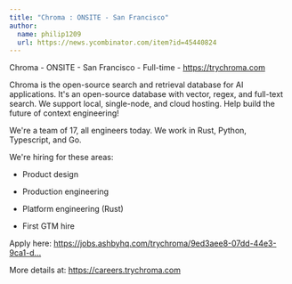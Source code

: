 ```yaml
---
title: "Chroma : ONSITE - San Francisco"
author:
  name: philip1209
  url: https://news.ycombinator.com/item?id=45440824
---
```

Chroma - ONSITE - San Francisco - Full-time - <a href="https:&#x2F;&#x2F;trychroma.com" rel="nofollow">https:&#x2F;&#x2F;trychroma.com</a>

Chroma is the open-source search and retrieval database for AI applications. It&#x27;s an open-source database with vector, regex, and full-text search. We support local, single-node, and cloud hosting. Help build the future of context engineering!

We&#x27;re a team of 17, all engineers today. We work in Rust, Python, Typescript, and Go.

We&#x27;re hiring for these areas:

- Product design

- Production engineering

- Platform engineering (Rust)

- First GTM hire

Apply here: <a href="https:&#x2F;&#x2F;jobs.ashbyhq.com&#x2F;trychroma&#x2F;9ed3aee8-07dd-44e3-9ca1-dd1a3020fb6f?utm_source=xmKJgJQWpY" rel="nofollow">https:&#x2F;&#x2F;jobs.ashbyhq.com&#x2F;trychroma&#x2F;9ed3aee8-07dd-44e3-9ca1-d...</a>

More details at: <a href="https:&#x2F;&#x2F;careers.trychroma.com" rel="nofollow">https:&#x2F;&#x2F;careers.trychroma.com</a>
<JobApplication />
